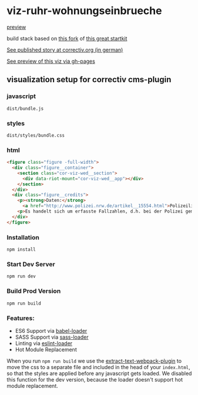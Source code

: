 # viz-ruhr-wohnungseinbrueche

[preview](https://correctiv.github.io/viz-ruhr-wohnungseinbrueche/dist/)

build stack based on [this fork](https://github.com/simonwoerpel/yet-another-webpack-es6-riot-starterkit) of [this great startkit](https://github.com/wbkd/yet-another-webpack-es6-starterkit)



[See published story at correctiv.org (in german)](https://correctiv.org/blog/ruhr/artikel/2017/05/03/hauptschulen-jeder-dritte-achtklaessler-im-ruhrgebiet-nicht-fuer-arbeitsmarkt-geeignet/)

[See preview of this viz via gh-pages](https://correctiv.github.io/viz-ruhr-lernstandserhebungen/dist/)

## visualization setup for correctiv cms-plugin

### javascript

```
dist/bundle.js
```

### styles

```
dist/styles/bundle.css
```

### html

```html
<figure class="figure -full-width">
  <div class="figure__container">
    <section class="cor-viz-wed__section">
      <div data-riot-mount="cor-viz-wed__app"></div>
    </section>
  </div>
  <div class="figure__credits">
    <p><strong>Daten:</strong>
      <a href="http://www.polizei.nrw.de/artikel__15554.html">Polizeiliche Kriminalstatistik 2016,</a> LKA Nordrhein-Westfalen.</p>
    <p>Es handelt sich um erfasste Fallzahlen, d.h. bei der Polizei gemeldete Einbruchsfälle. Die tatsächlichen Zahlen können darüberliegen.</p>
  </div>
</figure>
```


### Installation

```
npm install
```

### Start Dev Server

```
npm run dev
```

### Build Prod Version

```
npm run build
```

### Features:

* ES6 Support via [babel-loader](https://github.com/babel/babel-loader)
* SASS Support via [sass-loader](https://github.com/jtangelder/sass-loader)
* Linting via [eslint-loader](https://github.com/MoOx/eslint-loader)
* Hot Module Replacement

When you run `npm run build` we use the [extract-text-webpack-plugin](https://github.com/webpack/extract-text-webpack-plugin) to move the css to a separate file and included in the head of your `index.html`, so that the styles are applied before any javascript gets loaded. We disabled this function for the dev version, because the loader doesn't support hot module replacement.
